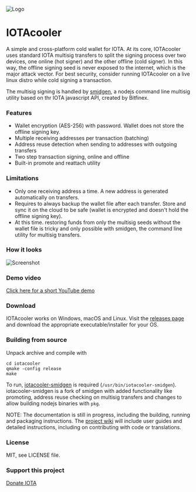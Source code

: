 ![Logo](https://raw.githubusercontent.com/joshirio/iota-cooler/master/resources/icons/iotacooler_64.png "logo")
# IOTAcooler
A simple and cross-platform cold wallet for IOTA. At its core, IOTAcooler uses standard IOTA multisig transfers to split the signing process over two devices, one online (hot signer) and the other offline (cold signer). In this way, the offline signing seed is never exposed to the internet, which is the major attack vector. For best security, consider running IOTAcooler on a live linux distro while cold signing a transaction.

The multisig signing is handled by [smidgen](https://github.com/bitfinexcom/smidgen), a nodejs command line multisig utility based on thr IOTA javascript API, created by Bitfinex.

### Features
- Wallet encryption (AES-256) with password. Wallet does not store the offline signing key.
- Multiple receiving addresses per transaction (batching)
- Address reuse detection when sending to addresses with outgoing transfers
- Two step transaction signing, online and offline
- Built-in promote and reattach utility

### Limitations
- Only one receiving address a time. A new address is generated automatically on transfers.
- Requires to always backup the wallet file after each transfer. Store and sync it on the cloud to be safe (wallet is encrypted and doesn't hold the offline signing key).
- At this time. restoring funds from only the multisig seeds without the wallet file is tricky and only possible with smidgen, the command line utility for multisig transfers.

### How it looks
![Screenshot](https://raw.githubusercontent.com/joshirio/iota-cooler/master/stuff/screenshots/mainwindow.png "Wallet screenshot")

### Demo video
[Click here for a short YouTube demo](https://youtu.be/MegEEOyEkgk)

### Download
IOTAcooler works on Windows, macOS and Linux. Visit the [releases page](https://github.com/joshirio/iota-cooler/releases) and download the appropriate executable/installer for your OS.

### Building from source
Unpack archive and compile with
```
cd iotacooler
qmake -config release
make
```
To run, [iotacooler-smidgen](https://github.com/joshirio/iota-cooler-smidgen) is required (`/usr/bin/iotacooler-smidgen`). iotacooler-smidgen is a fork of smidgen with added functionality like promoting, address reuse checking on multisig transfers and changes to allow building nodejs binaries with `pkg`.

NOTE: The documentation is still in progress, including the building, running and packaging instructions. The [project wiki](https://github.com/joshirio/iota-cooler/wiki) will include user guides and detailed instructions, including on contributing with code or translations.

### License
MIT, see LICENSE file.

### Support this project
[Donate IOTA](https://github.com/joshirio/iota-cooler/blob/master/doc/donate.md)

